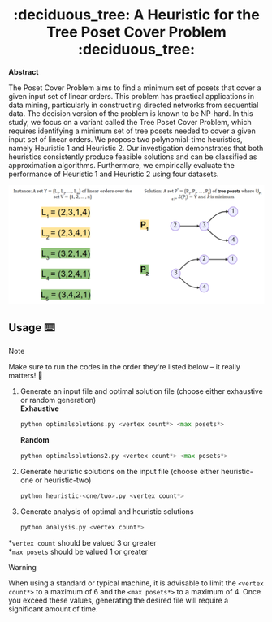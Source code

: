 <h1 align='center'> :deciduous_tree: A Heuristic for the Tree Poset Cover Problem :deciduous_tree: </h1>
<b>Abstract</b>

The Poset Cover Problem aims to find a minimum set of posets that cover a given input set of linear orders. 
This problem has practical applications in data mining, particularly in constructing directed networks from sequential data. The decision version of the problem is known to be NP-hard. 
In this study, we focus on a variant called the Tree Poset Cover Problem, which requires identifying a minimum set of tree posets needed to cover a given input set of linear orders. 
We propose two polynomial-time heuristics, namely Heuristic 1 and Heuristic 2. 
Our investigation demonstrates that both heuristics consistently produce feasible solutions and can be classified as approximation algorithms.
Furthermore, we empirically evaluate the performance of Heuristic 1 and Heuristic 2 using four datasets.

<p align = "center"> 
    <img src="Utils\images\TreePosetCoverProblem.png" alt="image">
</p>

## Usage :keyboard:
> [!NOTE]
> Make sure to run the codes in the order they're listed below – it really matters! :dizzy:
1. Generate an input file and optimal solution file (choose either exhaustive or random generation)  
    **Exhaustive**
    ```python
    python optimalsolutions.py <vertex count*> <max posets*>
    ```
    **Random**
    ```python
    python optimalsolutions2.py <vertex count*> <max posets*>
    ```
2. Generate heuristic solutions on the input file (choose either heuristic-one or heuristic-two)
    ```python
    python heuristic-<one/two>.py <vertex count*>
    ```
3. Generate analysis of optimal and heuristic solutions
    ```python
    python analysis.py <vertex count*>
    ```

*`vertex count` should be valued 3 or greater  
*`max posets` should be valued 1 or greater

> [!WARNING] 
> When using a standard or typical machine, it is advisable to limit the `<vertex count*>` to a maximum of 6 and the `<max posets*>` to a maximum of 4. Once you exceed these values, generating the desired file will require a significant amount of time.
